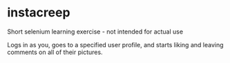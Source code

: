 # instacreep
Short selenium learning exercise - not intended for actual use

Logs in as you, goes to a specified user profile, and starts liking and leaving comments on all of their pictures.
